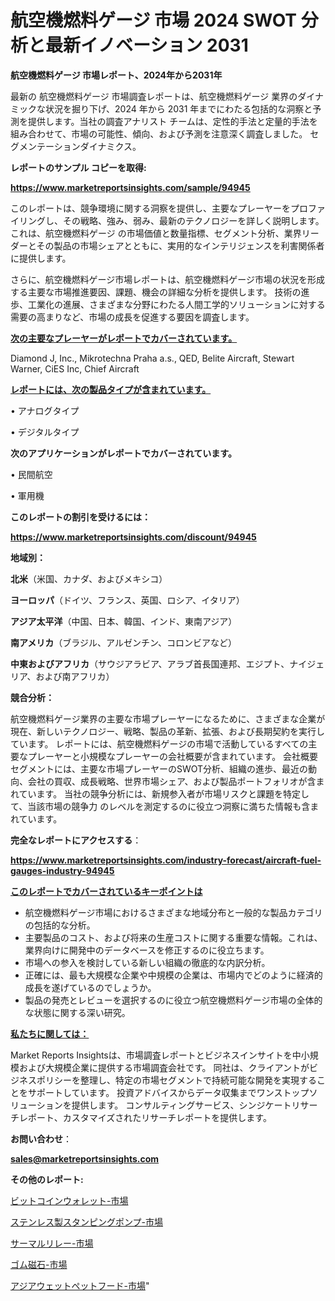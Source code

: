 # 航空機燃料ゲージ 市場 2024 SWOT 分析と最新イノベーション 2031

<strong>航空機燃料ゲージ 市場レポート、2024年から2031年</strong>

最新の 航空機燃料ゲージ 市場調査レポートは、航空機燃料ゲージ 業界のダイナミックな状況を掘り下げ、2024 年から 2031 年までにわたる包括的な洞察と予測を提供します。当社の調査アナリスト チームは、定性的手法と定量的手法を組み合わせて、市場の可能性、傾向、および予測を注意深く調査しました。 セグメンテーションダイナミクス。



<strong>レポートのサンプル コピーを取得:</strong> <a href=https://www.marketreportsinsights.com/sample/94945>

<strong><u>https://www.marketreportsinsights.com/sample/94945</u></strong></a>

このレポートは、競争環境に関する洞察を提供し、主要なプレーヤーをプロファイリングし、その戦略、強み、弱み、最新のテクノロジーを詳しく説明します。 これは、航空機燃料ゲージ の市場価値と数量指標、セグメント分析、業界リーダーとその製品の市場シェアとともに、実用的なインテリジェンスを利害関係者に提供します。

さらに、航空機燃料ゲージ市場レポートは、航空機燃料ゲージ市場の状況を形成する主要な市場推進要因、課題、機会の詳細な分析を提供します。 技術の進歩、工業化の進展、さまざまな分野にわたる人間工学的ソリューションに対する需要の高まりなど、市場の成長を促進する要因を調査します。



<strong><u>次の主要なプレーヤーがレポートでカバーされています。</u></strong>

Diamond J, Inc., Mikrotechna Praha a.s., QED, Belite Aircraft, Stewart Warner, CiES Inc, Chief Aircraft



<strong><u><b>レポートには、次の製品タイプが含まれています。</b></u></strong>

• アナログタイプ

• デジタルタイプ



<strong><b>次のアプリケーションがレポートでカバーされています。</b></strong>

• 民間航空

• 軍用機



<strong><b>このレポートの割引を受けるには：</b></strong><a href=https://www.marketreportsinsights.com/discount/94945>

<strong><u>https://www.marketreportsinsights.com/discount/94945</u></strong></a>



<strong>地域別：</strong>



<strong>北米</strong>（米国、カナダ、およびメキシコ）



<strong>ヨーロッパ</strong>（ドイツ、フランス、英国、ロシア、イタリア）



<strong>アジア太平洋</strong>（中国、日本、韓国、インド、東南アジア）



<strong>南アメリカ</strong>（ブラジル、アルゼンチン、コロンビアなど）



<strong>中東およびアフリカ</strong>（サウジアラビア、アラブ首長国連邦、エジプト、ナイジェリア、および南アフリカ）



<strong>競合分析：</strong>

航空機燃料ゲージ業界の主要な市場プレーヤーになるために、さまざまな企業が現在、新しいテクノロジー、戦略、製品の革新、拡張、および長期契約を実行しています。 レポートには、航空機燃料ゲージの市場で活動しているすべての主要なプレーヤーと小規模なプレーヤーの会社概要が含まれています。 会社概要セグメントには、主要な市場プレーヤーのSWOT分析、組織の進歩、最近の動向、会社の買収、成長戦略、世界市場シェア、および製品ポートフォリオが含まれています。 当社の競争分析には、新規参入者が市場リスクと課題を特定して、当該市場の競争力 のレベルを測定するのに役立つ洞察に満ちた情報も含まれています。



<strong>完全なレポートにアクセスする</strong>：

<a href=https://www.marketreportsinsights.com/industry-forecast/aircraft-fuel-gauges-industry-94945>

<strong><u>https://www.marketreportsinsights.com/industry-forecast/aircraft-fuel-gauges-industry-94945</u></strong></a>



<strong><u><b>このレポートでカバーされているキーポイントは</b></u></strong>
<ul>
  <li>航空機燃料ゲージ市場におけるさまざまな地域分布と一般的な製品カテゴリの包括的な分析。</li>
  <li>主要製品のコスト、および将来の生産コストに関する重要な情報。これは、業界向けに開発中のデータベースを修正するのに役立ちます。</li>
  <li>市場への参入を検討している新しい組織の徹底的な内訳分析。</li>
  <li>正確には、最も大規模な企業や中規模の企業は、市場内でどのように経済的成長を遂げているのでしょうか。</li>
  <li>製品の発売とレビューを選択するのに役立つ航空機燃料ゲージ市場の全体的な状態に関する深い研究。</li>
</ul>


<strong><u><b>私たちに関しては：</b></u></strong>

Market Reports Insightsは、市場調査レポートとビジネスインサイトを中小規模および大規模企業に提供する市場調査会社です。 同社は、クライアントがビジネスポリシーを整理し、特定の市場セグメントで持続可能な開発を実現することをサポートしています。 投資アドバイスからデータ収集までワンストップソリューションを提供します。 コンサルティングサービス、シンジケートリサーチレポート、カスタマイズされたリサーチレポートを提供します。



<strong><b>お問い合わせ</b></strong>：

<a href=mailto:sales@marketreportsinsights.com>

<strong><u>sales@marketreportsinsights.com</u></strong></a>



<strong>その他のレポート:</strong>

<a href=https://www.linkedin.com/pulse/ビットコインウォレット-市場-2023-新興市場-将来の動向と市場需要-wsvlf/>ビットコインウォレット-市場</a>

<a href=https://www.linkedin.com/pulse/ステンレス製スタンピングポンプ-市場-2023-年のダイナミクスとビジネストレンド-2030-pr-news-hub-jm7yf/>ステンレス製スタンピングポンプ-市場</a>

<a href=https://www.linkedin.com/pulse/サーマルリレー-市場-2023-収益と成長ドライバー-2030-trend-tracking-toolbox-24-analysis-ipynf/>サーマルリレー-市場</a>

<a href=https://www.linkedin.com/pulse/ゴム磁石-市場-2023-年のダイナミクスとビジネストレンド-2030-pr-news-hub-1y9bf/>ゴム磁石-市場</a>

<a href=https://www.linkedin.com/pulse/アジアウェットペットフード-市場-2023-収益と成長ドライバー-2030-8tohf/>アジアウェットペットフード-市場</a>"
